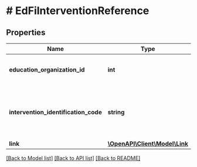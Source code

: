 # # EdFiInterventionReference

## Properties

Name | Type | Description | Notes
------------ | ------------- | ------------- | -------------
**education_organization_id** | **int** | The identifier assigned to an education organization. |
**intervention_identification_code** | **string** | A unique number or alphanumeric code assigned to an intervention. |
**link** | [**\OpenAPI\Client\Model\Link**](Link.md) |  | [optional]

[[Back to Model list]](../../README.md#models) [[Back to API list]](../../README.md#endpoints) [[Back to README]](../../README.md)
